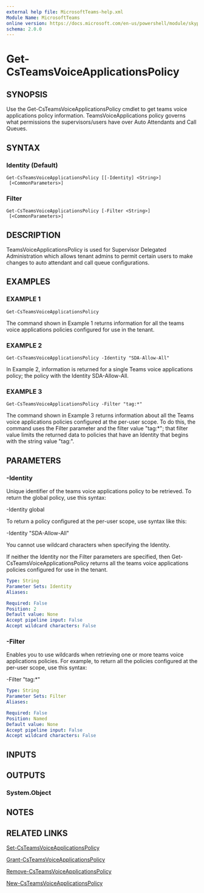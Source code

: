 ```yaml
---
external help file: MicrosoftTeams-help.xml
Module Name: MicrosoftTeams
online version: https://docs.microsoft.com/en-us/powershell/module/skype/get-csteamsvoiceapplicationspolicy
schema: 2.0.0
---
```


# Get-CsTeamsVoiceApplicationsPolicy

## SYNOPSIS
Use the Get-CsTeamsVoiceApplicationsPolicy cmdlet to get teams voice applications policy information. TeamsVoiceApplications policy governs what permissions the supervisors/users have over Auto Attendants and Call Queues.

## SYNTAX

### Identity (Default)
```
Get-CsTeamsVoiceApplicationsPolicy [[-Identity] <String>]
 [<CommonParameters>]
```

### Filter
```
Get-CsTeamsVoiceApplicationsPolicy [-Filter <String>]
 [<CommonParameters>]
```

## DESCRIPTION

TeamsVoiceApplicationsPolicy is used for Supervisor Delegated Administration which allows tenant admins to permit certain users to make changes to auto attendant and call queue configurations. 


## EXAMPLES

### EXAMPLE 1
```
Get-CsTeamsVoiceApplicationsPolicy
```
The command shown in Example 1 returns information for all the teams voice applications policies configured for use in the tenant.

### EXAMPLE 2
```
Get-CsTeamsVoiceApplicationsPolicy -Identity "SDA-Allow-All"
```
In Example 2, information is returned for a single Teams voice applications policy; the policy with the Identity SDA-Allow-All.

### EXAMPLE 3
```
Get-CsTeamsVoiceApplicationsPolicy -Filter "tag:*"
```
The command shown in Example 3 returns information about all the Teams voice applications policies configured at the per-user scope. To do this, the command uses the Filter parameter and the filter value "tag:*"; that filter value limits the returned data to policies that have an Identity that begins with the string value "tag:".


## PARAMETERS

### -Identity
Unique identifier of the teams voice applications policy to be retrieved. To return the global policy, use this syntax:

-Identity global

To return a policy configured at the per-user scope, use syntax like this:

-Identity "SDA-Allow-All"

You cannot use wildcard characters when specifying the Identity.

If neither the Identity nor the Filter parameters are specified, then Get-CsTeamsVoiceApplicationsPolicy returns all the teams voice applications policies configured for use in the tenant.

```yaml
Type: String
Parameter Sets: Identity
Aliases:

Required: False
Position: 2
Default value: None
Accept pipeline input: False
Accept wildcard characters: False
```


### -Filter
Enables you to use wildcards when retrieving one or more teams voice applications policies. For example, to return all the policies configured at the per-user scope, use this syntax:

-Filter "tag:*"

```yaml
Type: String
Parameter Sets: Filter
Aliases:

Required: False
Position: Named
Default value: None
Accept pipeline input: False
Accept wildcard characters: False
```


## INPUTS

## OUTPUTS

### System.Object
## NOTES

## RELATED LINKS

[Set-CsTeamsVoiceApplicationsPolicy](Set-CsTeamsVoiceApplicationsPolicy.md)

[Grant-CsTeamsVoiceApplicationsPolicy](Grant-CsTeamsVoiceApplicationsPolicy.md)

[Remove-CsTeamsVoiceApplicationsPolicy](Remove-CsTeamsVoiceApplicationsPolicy.md)

[New-CsTeamsVoiceApplicationsPolicy](New-CsTeamsVoiceApplicationsPolicy.md)

